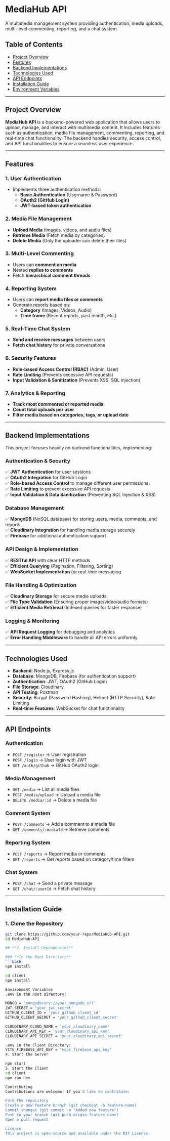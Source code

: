 # **MediaHub API**  
A multimedia management system providing authentication, media uploads, multi-level commenting, reporting, and a chat system.

## **Table of Contents**  
- [Project Overview](#project-overview)  
- [Features](#features)  
- [Backend Implementations](#backend-implementations)  
- [Technologies Used](#technologies-used)  
- [API Endpoints](#api-endpoints)  
- [Installation Guide](#installation-guide)  
- [Environment Variables](#environment-variables)  

---

## **Project Overview**  
**MediaHub API** is a backend-powered web application that allows users to upload, manage, and interact with multimedia content. It includes features such as authentication, media file management, commenting, reporting, and real-time chat functionality. The backend handles security, access control, and API functionalities to ensure a seamless user experience.

---

## **Features**  

### **1. User Authentication**  
- Implements three authentication methods:  
  - **Basic Authentication** (Username & Password)  
  - **OAuth2 (GitHub Login)**  
  - **JWT-based token authentication**  

### **2. Media File Management**  
- **Upload Media** (Images, videos, and audio files)  
- **Retrieve Media** (Fetch media by categories)  
- **Delete Media** (Only the uploader can delete their files)  

### **3. Multi-Level Commenting**  
- Users can **comment on media**  
- Nested **replies to comments**  
- Fetch **hierarchical comment threads**  

### **4. Reporting System**  
- Users can **report media files or comments**  
- Generate reports based on:  
  - **Category** (Images, Videos, Audio)  
  - **Time frame** (Recent reports, past month, etc.)  

### **5. Real-Time Chat System**  
- **Send and receive messages** between users  
- **Fetch chat history** for private conversations  

### **6. Security Features**  
- **Role-based Access Control (RBAC)** (Admin, User)  
- **Rate Limiting** (Prevents excessive API requests)  
- **Input Validation & Sanitization** (Prevents XSS, SQL injection)  

### **7. Analytics & Reporting**  
- **Track most commented or reported media**  
- **Count total uploads per user**  
- **Filter media based on categories, tags, or upload date**  

---

## **Backend Implementations**  

This project focuses heavily on backend functionalities, implementing:  

### **Authentication & Security**  
✅ **JWT Authentication** for user sessions  
✅ **OAuth2 Integration** for GitHub Login  
✅ **Role-based Access Control** to manage different user permissions  
✅ **Rate Limiting** to prevent excessive API requests  
✅ **Input Validation & Data Sanitization** (Preventing SQL Injection & XSS)  

### **Database Management**  
✅ **MongoDB** (NoSQL database) for storing users, media, comments, and reports  
✅ **Cloudinary Integration** for handling media storage securely  
✅ **Firebase** for additional authentication support  

### **API Design & Implementation**  
✅ **RESTful API** with clear HTTP methods  
✅ **Efficient Querying** (Pagination, Filtering, Sorting)  
✅ **WebSocket Implementation** for real-time messaging  

### **File Handling & Optimization**  
✅ **Cloudinary Storage** for secure media uploads  
✅ **File Type Validation** (Ensuring proper image/video/audio formats)  
✅ **Efficient Media Retrieval** (Indexed queries for faster response)  

### **Logging & Monitoring**  
✅ **API Request Logging** for debugging and analytics  
✅ **Error Handling Middleware** to handle all API errors uniformly  

---

## **Technologies Used**  

- **Backend**: Node.js, Express.js  
- **Database**: MongoDB, Firebase (for authentication support)  
- **Authentication**: JWT, OAuth2 (GitHub Login)  
- **File Storage**: Cloudinary  
- **API Testing**: Postman  
- **Security**: Bcrypt (Password Hashing), Helmet (HTTP Security), Rate Limiting  
- **Real-time Features**: WebSocket for chat functionality  

---

## **API Endpoints**  

### **Authentication**  
- `POST /register` → User registration  
- `POST /login` → User login with JWT  
- `GET /auth/github` → GitHub OAuth2 login  

### **Media Management**  
- `GET /media` → List all media files  
- `POST /media/upload` → Upload a media file  
- `DELETE /media/:id` → Delete a media file  

### **Comment System**  
- `POST /comments` → Add a comment to a media file  
- `GET /comments/:mediaId` → Retrieve comments  

### **Reporting System**  
- `POST /reports` → Report media or comments  
- `GET /reports` → Get reports based on category/time filters  

### **Chat System**  
- `POST /chat` → Send a private message  
- `GET /chat/:userId` → Fetch chat history  

---

## **Installation Guide**  

### **1. Clone the Repository**  
```bash
git clone https://github.com/your-repo/MediaHub-API.git
cd MediaHub-API

## **2. Install Dependencies**  

### **In the Root Directory**  
```bash
npm install

cd client
npm install

Environment Variables
.env in the Root Directory:

MONGO = 'mongodb+srv://your_mongodb_url'
JWT_SECRET = 'your_jwt_secret'
GITHUB_CLIENT_ID = 'your_github_client_id'
GITHUB_CLIENT_SECRET = 'your_github_client_secret'

CLOUDINARY_CLOUD_NAME = 'your_cloudinary_name'
CLOUDINARY_API_KEY = 'your_cloudinary_api_key'
CLOUDINARY_API_SECRET = 'your_cloudinary_api_secret'

.env in the Client Directory:
VITE_FIREBASE_API_KEY = "your_firebase_api_key"
4. Start the Server

npm start
5. Start the Client
cd client
npm run dev

Contributing
Contributions are welcome! If you'd like to contribute:

Fork the repository
Create a new feature branch (git checkout -b feature-name)
Commit changes (git commit -m "Added new feature")
Push to your branch (git push origin feature-name)
Open a pull request

License
This project is open-source and available under the MIT License.

